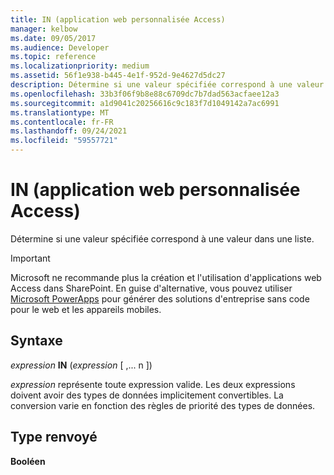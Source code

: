 ```yaml
---
title: IN (application web personnalisée Access)
manager: kelbow
ms.date: 09/05/2017
ms.audience: Developer
ms.topic: reference
ms.localizationpriority: medium
ms.assetid: 56f1e938-b445-4e1f-952d-9e4627d5dc27
description: Détermine si une valeur spécifiée correspond à une valeur dans une liste.
ms.openlocfilehash: 33b3f06f9b8e88c6709dc7b7dad563acfaee12a3
ms.sourcegitcommit: a1d9041c20256616c9c183f7d1049142a7ac6991
ms.translationtype: MT
ms.contentlocale: fr-FR
ms.lasthandoff: 09/24/2021
ms.locfileid: "59557721"
---
```

# <a name="in-access-custom-web-app"></a>IN (application web personnalisée Access)

Détermine si une valeur spécifiée correspond à une valeur dans une liste.
  
> [!IMPORTANT]
> Microsoft ne recommande plus la création et l'utilisation d'applications web Access dans SharePoint. En guise d'alternative, vous pouvez utiliser [Microsoft PowerApps](https://powerapps.microsoft.com/en-us/) pour générer des solutions d'entreprise sans code pour le web et les appareils mobiles. 
  
## <a name="syntax"></a>Syntaxe

 *expression* **IN** (*expression*  [ ,... n ]) 
  
 *expression*  représente toute expression valide. Les deux expressions doivent avoir des types de données implicitement convertibles. La conversion varie en fonction des règles de priorité des types de données. 
  
## <a name="return-type"></a>Type renvoyé

 **Booléen**
  

